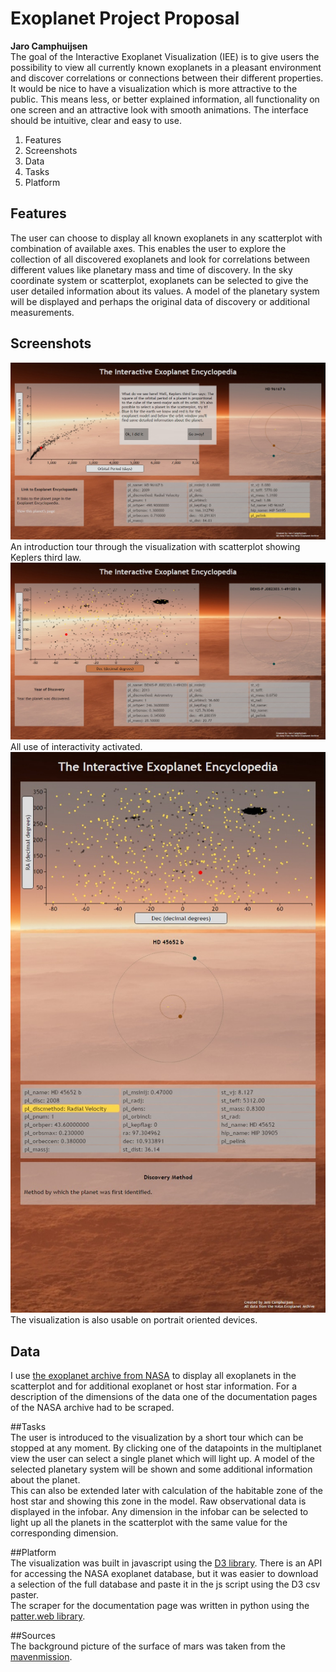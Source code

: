 # Exoplanet Project Proposal
**Jaro Camphuijsen**  
The goal of the Interactive Exoplanet
Visualization (IEE) is to give users the possibility to view all currently known
exoplanets in a pleasant environment and discover correlations or connections
between their different properties.
It would be nice to have a visualization
which is more attractive to the public. This means less, or better explained
information, all functionality on one screen and an attractive look with smooth
animations. The interface should be intuitive, clear and easy to use.  
  
1. Features  
2. Screenshots   
3. Data  
4. Tasks  
5. Platform  
  
## Features  
The user can choose to display all known exoplanets in any scatterplot with combination of available axes. This enables the user to explore the collection of all discovered exoplanets and look for correlations between different values like planetary mass and time of discovery.
In the sky coordinate system or scatterplot, exoplanets can be selected to give the user detailed information about its values. A model of the planetary system will be displayed and perhaps the original data of discovery or additional measurements.   

## Screenshots  
![Introduction tour](/docs/screenshot1.jpg)
An introduction tour through the visualization with scatterplot showing Keplers third law.  
![Interactivity](/docs/screenshot2.jpg)
All use of interactivity activated.   
![Scalable](/docs/screenshot3.jpg)
The visualization is also usable on portrait oriented devices.   

## Data  
I use [the exoplanet archive from NASA](http://exoplanetarchive.ipac.caltech.edu/) to display all exoplanets in the scatterplot and for additional exoplanet or host star information. For a description of the dimensions of the data one of the documentation pages of the NASA archive had to be scraped.   
  
##Tasks   
The user is introduced to the visualization by a short tour which can be stopped at any moment. 
By clicking one of the datapoints in the multiplanet view the user can select a single planet which will light up. A model of the selected planetary system will be shown and some additional information about the planet.  
This can also be extended later with calculation of the habitable zone of the host star and showing this zone in the model. 
Raw observational data is displayed in the infobar. Any dimension in the infobar can be selected to light up all the planets in the scatterplot with the same value for the corresponding dimension.


##Platform  
The visualization was built in javascript using the [D3 library](http://d3js.org/).
There is an API for accessing the NASA exoplanet database, but it was easier to download a selection of the full database and paste it in the js script using the D3 csv paster.   
The scraper for the documentation page was written in python using the [patter.web library](http://www.clips.ua.ac.be/pages/pattern-web).

##Sources  
The background picture of the surface of mars was taken from the [mavenmission](http://lasp.colorado.edu/home/maven/2014/10/31/maven-status-update-oct-31-2014/).
